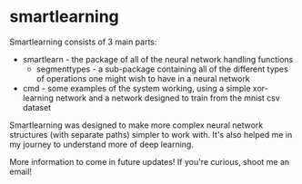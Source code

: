 # smartlearning

Smartlearning consists of 3 main parts:
* smartlearn - the package of all of the neural network handling functions
  * segmenttypes - a sub-package containing all of the different types of operations one might wish to have in a neural network
* cmd - some examples of the system working, using a simple xor-learning network and a network designed to train from the mnist csv dataset

Smartlearning was designed to make more complex neural network structures (with separate paths) simpler to work with. It's also helped me in my journey to understand more of deep learning.

More information to come in future updates! If you're curious, shoot me an email!